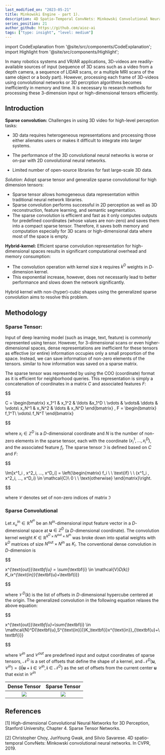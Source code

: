 ```yaml
---
last_modified_on: "2023-05-21"
title: Minkowski Engine - part 1).
description: 4D Spatio-Temporal ConvNets: Minkowski Convolutional Neural Networks.
series_position: 21
author_github: https://github.com/aioz-ai
tags: ["type: insight", "level: medium"]
---
```


import CodeExplanation from '@site/src/components/CodeExplanation';
import Highlight from '@site/src/components/Highlight';


In many robotics systems and VR/AR applications, 3D-videos are readily-available sources of input (sequence of 3D scans such as a video from a depth camera, a sequence of LIDAR scans, or a multiple MRI scans of the same object or a body part). However, processing each frame of 3D-videos using convolutional networks or 3D percrption algorithms becomes inefficiently in memory and time. It is necessary to research methods for processing these 3-dimension input or high-dimensional tensors efficiently.

## Introduction 
**Sparse convolution:** Challenges in using 3D video for high-level perception tasks: 
-  3D data requires heterogeneous representations and processing those either alienates users or makes it difficult to integrate into larger systems.

- The performance of the 3D convolutional neural networks is worse or on-par with 2D convolutional neural networks.

- Limited number of open-source libraries for fast large-scale 3D data. 


*Solution*: Adopt sparse tensor and generalize sparse convolutional for high dimension tensors: 
- Sparse tensor allows homogeneous data representation within traditional neural network libraries. 
- Sparse convolution performs successful in 2D perception as well as 3D reconstruction, feature learning, and semantic segmentation.
- The sparse convolution is efficient and fast as it only computes outputs for predefined coordinates (whose values are non-zero) and saves them into a compact sparse tensor. Therefore, it saves both memory and computation especially for 3D scans or high-dimensional data where most of the space is empty.



**Hybrid-kernel:** Efficient sparse convolution representation for high-dimensional spaces results in significant computational overhead and memory consumption: 

- The convolution operation with kernel size $k$ requires $k^D$ weights in $D$-dimension kernel. 
- This exponential increase, however, does not necessarily lead to better performance and slows down the network significantly.

Hybrid kernel with non-(hyper)-cubic shapes using the generalized sparse convolution aims to resolve this problem.

## Methodology

### **Sparse Tensor**: 
Input of deep learning model (such as image, text, feature) is commonly represented using tensor. However, for 3-dimensional scans or even higher-dimensional spaces, dense representations are inefficient for these tensors as effective (or entire) information occupies only a small proportion of the space. Instead, we can save information of non-zero elements of the tensors. similar to how information was saved on a sparse matrix. 

The sparse tensor was represented by using the COO (coordinate) format as it is efficient for neighborhood queries. This representation is simply a concatenation of coordinates in a matrix $C$ and associated features  $F$:

$$

C = \begin{bmatrix}
x_1^1  & x_1^2 & \ldots &x_1^D \\ 
\vdots &  \vdots& \ddots & \vdots\\ 
x_N^1  & x_N^2  & \ldots & x_N^D
\end{bmatrix} , F = \begin{bmatrix}
f_1^T\\ 
\vdots\\
f_N^T
\end{bmatrix} 

$$ 

where $x_i \in \mathbb{Z}^D$ is a $D$-dimensional coordinate and $N$ is the number of non-zero elements in the sparse tensor, each with the coordinate $(x_i^1,...,x_i^D)$, and the associated feature $f_i$. The sparse tensor $\Im$ is defined based on $C$ and $F$: 

$$

\Im[x^1_i , x^2_i, ..., x^D_i] = \left\{\begin{matrix}
f_i \ \ \text{if} \ \ (x^1_i , x^2_i, ..., x^D_i) \in \mathcal{C}\\ 
 0 \ \ \text{otherwise}
\end{matrix}\right.

$$

where $\mathcal{C}$ denotes set of non-zero indices of matrix $\Im$

### **Sparse Convolutional**

Let $x_u^{\text{in}} \in \mathbb{R}^{N^{in}}$ be an $N^{in}$-dimensional input feature vector in a $D$-dimensional space at $\textbf{u} \in \mathbb{Z}^D$ (a $D$-dimensional coordinate). The convolution kernel weight $K\in \mathbb{R}^{k^D\times N^{\text{out}} \times N^{\text{in}}}$  was broke down  into spatial weights with $k^D$ matrices of size $N^{\text{out}}\times N^{\text{in}}$ as $K_i$. The conventional dense convolution in $D$-dimension is 

$$

x^{\text{out}}_\textbf{u} = \sum_{\textbf{i} \in \mathcal{V}_D(k)} K_ix^{\text{in}}_{\textbf{u}+\textbf{i}} 

$$

where $\mathcal{V}^D(k)$ is the list of offsets in $D$-dimensional hypercube centered at the origin. The generalized convolution in the following equation relaxes the above equation:

$$

x^{\text{out}}_\textbf{u}=\sum_{\textbf{i} \in \mathcal{N}^D(\textbf{u},S^{\text{in}})}K_\textbf{i}x^{\text{in}}_{\textbf{u}+\textbf{i}} 

$$

where $\mathcal{C}^{in}$ and $\mathcal{C}^{out}$ are predefined input and output coordinates of sparse tensors,  $\mathcal{N}^D$ is a set of offsets that define the shape of a kernel, and $\mathcal{N}^D(\textbf{u}, \mathcal{C}^{\text{in}})=\left\{ \textbf{i} | \textbf{u}+\textbf{i} \in \mathcal{C}^{\text{in}}, \textbf{i} \in \mathcal{N}^D\right\}$ as the set of offsets from the current center $\textbf{u}$ that exist in $\mathcal{C}^{in}$

Dense Tensor            |  Sparse Tensor
:-------------------------:|:-------------------------:
![](https://drive.google.com/uc?export=view&id=1BEnl-q2ZkLXQAW8cN6tOlikKBm3CvVsI)  |  ![](https://drive.google.com/uc?export=view&id=1z1kAclTpMQ6ghqR2xYxOArQnRVIKGjdp)

## References

[1] High-dimensional Convolutional Neural Networks for 3D Perception, Stanford University, Chapter 4. Sparse Tensor Networks.

[2] Christopher Choy, JunYoung Gwak, and Silvio Savarese. 4D spatio-temporal ConvNets: Minkowski convolutional neural networks. In CVPR, 2019.
